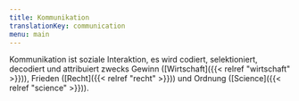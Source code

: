 ```yaml
---
title: Kommunikation
translationKey: communication
menu: main
---
```


Kommunikation ist soziale Interaktion, es wird codiert, selektioniert, decodiert und attribuiert zwecks Gewinn ([Wirtschaft]({{< relref "wirtschaft" >}})), Frieden ([Recht]({{< relref "recht" >}})) und Ordnung ([Science]({{< relref "science" >}})).